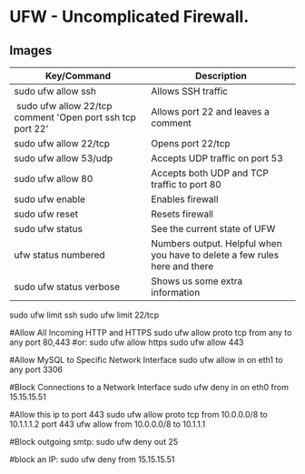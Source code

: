 # UFW - Uncomplicated Firewall.

## Images
| Key/Command | Description |
| ----------- | ----------- |
| sudo ufw allow ssh | Allows SSH traffic |
| sudo ufw allow 22/tcp comment 'Open port ssh tcp port 22' | Allows port 22 and leaves a comment |
| sudo ufw allow 22/tcp | Opens port 22/tcp |
| sudo ufw allow 53/udp | Accepts UDP traffic on port 53
| sudo ufw allow 80 | Accepts both UDP and TCP traffic to port 80 |
| sudo ufw enable | Enables firewall |
| sudo ufw reset | Resets firewall |
| sudo ufw status | See the current state of UFW |
| ufw status numbered | Numbers output. Helpful when you have to delete a few rules here and there |
| sudo ufw status verbose | Shows us some extra information |




sudo ufw limit ssh
sudo ufw limit 22/tcp

#Allow All Incoming HTTP and HTTPS
sudo ufw allow proto tcp from any to any port 80,443
#or:
sudo ufw allow https
sudo ufw allow 443

#Allow MySQL to Specific Network Interface
sudo ufw allow in on eth1 to any port 3306

#Block Connections to a Network Interface
sudo ufw deny in on eth0 from 15.15.15.51

#Allow this ip to port 443
sudo ufw allow proto tcp from 10.0.0.0/8 to 10.1.1.1.2 port 443
ufw allow from 10.0.0.0/8 to 10.1.1.1


#Block outgoing smtp:
sudo ufw deny out 25

#block an IP:
sudo ufw deny from 15.15.15.51
